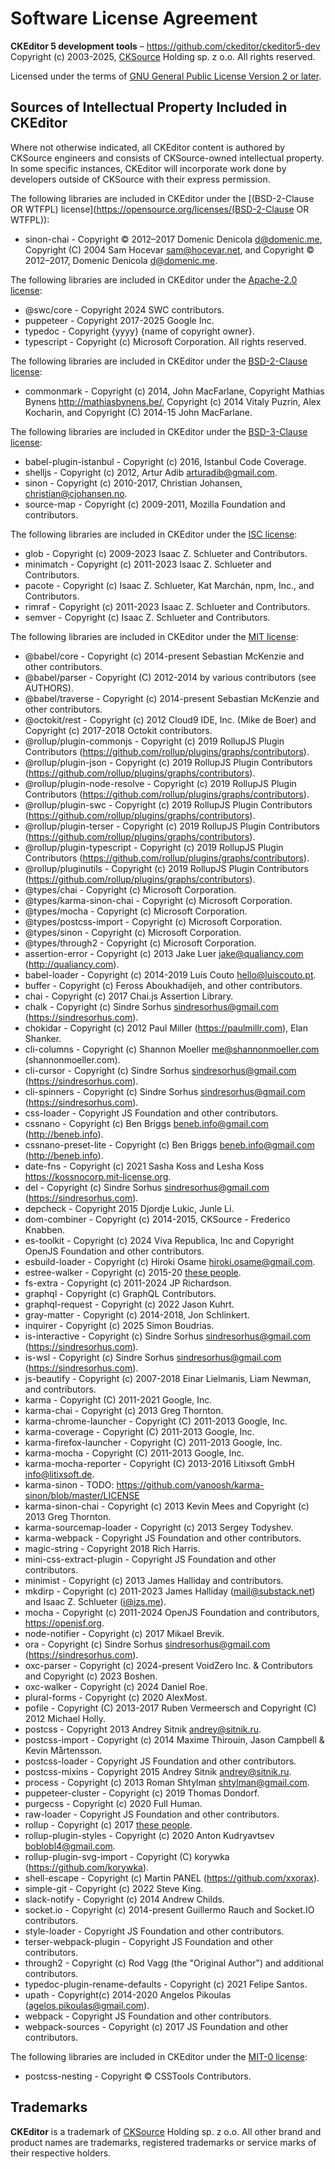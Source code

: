 Software License Agreement
==========================

**CKEditor 5 development tools** – https://github.com/ckeditor/ckeditor5-dev <br>
Copyright (c) 2003-2025, [CKSource](http://cksource.com) Holding sp. z o.o. All rights reserved.

Licensed under the terms of [GNU General Public License Version 2 or later](http://www.gnu.org/licenses/gpl.html).

Sources of Intellectual Property Included in CKEditor
-----------------------------------------------------

Where not otherwise indicated, all CKEditor content is authored by CKSource engineers and consists of CKSource-owned intellectual property. In some specific instances, CKEditor will incorporate work done by developers outside of CKSource with their express permission.

The following libraries are included in CKEditor under the [(BSD-2-Clause OR WTFPL) license](https://opensource.org/licenses/(BSD-2-Clause OR WTFPL)):

* sinon-chai - Copyright © 2012–2017 Domenic Denicola <d@domenic.me>, Copyright (C) 2004 Sam Hocevar <sam@hocevar.net>, and Copyright © 2012–2017, Domenic Denicola <d@domenic.me>.

The following libraries are included in CKEditor under the [Apache-2.0 license](https://opensource.org/licenses/Apache-2.0):

* @swc/core - Copyright 2024 SWC contributors.
* puppeteer - Copyright 2017-2025 Google Inc.
* typedoc - Copyright {yyyy} {name of copyright owner}.
* typescript - Copyright (c) Microsoft Corporation. All rights reserved.

The following libraries are included in CKEditor under the [BSD-2-Clause license](https://opensource.org/licenses/BSD-2-Clause):

* commonmark - Copyright (c) 2014, John MacFarlane, Copyright Mathias Bynens <http://mathiasbynens.be/>, Copyright (c) 2014 Vitaly Puzrin, Alex Kocharin, and Copyright (C) 2014-15 John MacFarlane.

The following libraries are included in CKEditor under the [BSD-3-Clause license](https://opensource.org/licenses/BSD-3-Clause):

* babel-plugin-istanbul - Copyright (c) 2016, Istanbul Code Coverage.
* shelljs - Copyright (c) 2012, Artur Adib <arturadib@gmail.com>.
* sinon - Copyright (c) 2010-2017, Christian Johansen, christian@cjohansen.no.
* source-map - Copyright (c) 2009-2011, Mozilla Foundation and contributors.

The following libraries are included in CKEditor under the [ISC license](https://opensource.org/licenses/ISC):

* glob - Copyright (c) 2009-2023 Isaac Z. Schlueter and Contributors.
* minimatch - Copyright (c) 2011-2023 Isaac Z. Schlueter and Contributors.
* pacote - Copyright (c) Isaac Z. Schlueter, Kat Marchán, npm, Inc., and Contributors.
* rimraf - Copyright (c) 2011-2023 Isaac Z. Schlueter and Contributors.
* semver - Copyright (c) Isaac Z. Schlueter and Contributors.

The following libraries are included in CKEditor under the [MIT license](https://opensource.org/licenses/MIT):

* @babel/core - Copyright (c) 2014-present Sebastian McKenzie and other contributors.
* @babel/parser - Copyright (C) 2012-2014 by various contributors (see AUTHORS).
* @babel/traverse - Copyright (c) 2014-present Sebastian McKenzie and other contributors.
* @octokit/rest - Copyright (c) 2012 Cloud9 IDE, Inc. (Mike de Boer) and Copyright (c) 2017-2018 Octokit contributors.
* @rollup/plugin-commonjs - Copyright (c) 2019 RollupJS Plugin Contributors (https://github.com/rollup/plugins/graphs/contributors).
* @rollup/plugin-json - Copyright (c) 2019 RollupJS Plugin Contributors (https://github.com/rollup/plugins/graphs/contributors).
* @rollup/plugin-node-resolve - Copyright (c) 2019 RollupJS Plugin Contributors (https://github.com/rollup/plugins/graphs/contributors).
* @rollup/plugin-swc - Copyright (c) 2019 RollupJS Plugin Contributors (https://github.com/rollup/plugins/graphs/contributors).
* @rollup/plugin-terser - Copyright (c) 2019 RollupJS Plugin Contributors (https://github.com/rollup/plugins/graphs/contributors).
* @rollup/plugin-typescript - Copyright (c) 2019 RollupJS Plugin Contributors (https://github.com/rollup/plugins/graphs/contributors).
* @rollup/pluginutils - Copyright (c) 2019 RollupJS Plugin Contributors (https://github.com/rollup/plugins/graphs/contributors).
* @types/chai - Copyright (c) Microsoft Corporation.
* @types/karma-sinon-chai - Copyright (c) Microsoft Corporation.
* @types/mocha - Copyright (c) Microsoft Corporation.
* @types/postcss-import - Copyright (c) Microsoft Corporation.
* @types/sinon - Copyright (c) Microsoft Corporation.
* @types/through2 - Copyright (c) Microsoft Corporation.
* assertion-error - Copyright (c) 2013 Jake Luer jake@qualiancy.com (http://qualiancy.com).
* babel-loader - Copyright (c) 2014-2019 Luís Couto <hello@luiscouto.pt>.
* buffer - Copyright (c) Feross Aboukhadijeh, and other contributors.
* chai - Copyright (c) 2017 Chai.js Assertion Library.
* chalk - Copyright (c) Sindre Sorhus <sindresorhus@gmail.com> (https://sindresorhus.com).
* chokidar - Copyright (c) 2012 Paul Miller (https://paulmillr.com), Elan Shanker.
* cli-columns - Copyright (c) Shannon Moeller <me@shannonmoeller.com> (shannonmoeller.com).
* cli-cursor - Copyright (c) Sindre Sorhus <sindresorhus@gmail.com> (https://sindresorhus.com).
* cli-spinners - Copyright (c) Sindre Sorhus <sindresorhus@gmail.com> (https://sindresorhus.com).
* css-loader - Copyright JS Foundation and other contributors.
* cssnano - Copyright (c) Ben Briggs <beneb.info@gmail.com> (http://beneb.info).
* cssnano-preset-lite - Copyright (c) Ben Briggs <beneb.info@gmail.com> (http://beneb.info).
* date-fns - Copyright (c) 2021 Sasha Koss and Lesha Koss https://kossnocorp.mit-license.org.
* del - Copyright (c) Sindre Sorhus <sindresorhus@gmail.com> (https://sindresorhus.com).
* depcheck - Copyright 2015 Djordje Lukic, Junle Li.
* dom-combiner - Copyright (c) 2014-2015, CKSource - Frederico Knabben.
* es-toolkit - Copyright (c) 2024 Viva Republica, Inc and Copyright OpenJS Foundation and other contributors.
* esbuild-loader - Copyright (c) Hiroki Osame <hiroki.osame@gmail.com>.
* estree-walker - Copyright (c) 2015-20 [these people](https://github.com/Rich-Harris/estree-walker/graphs/contributors).
* fs-extra - Copyright (c) 2011-2024 JP Richardson.
* graphql - Copyright (c) GraphQL Contributors.
* graphql-request - Copyright (c) 2022 Jason Kuhrt.
* gray-matter - Copyright (c) 2014-2018, Jon Schlinkert.
* inquirer - Copyright (c) 2025 Simon Boudrias.
* is-interactive - Copyright (c) Sindre Sorhus <sindresorhus@gmail.com> (https://sindresorhus.com).
* is-wsl - Copyright (c) Sindre Sorhus <sindresorhus@gmail.com> (https://sindresorhus.com).
* js-beautify - Copyright (c) 2007-2018 Einar Lielmanis, Liam Newman, and contributors.
* karma - Copyright (C) 2011-2021 Google, Inc.
* karma-chai - Copyright (c) 2013 Greg Thornton.
* karma-chrome-launcher - Copyright (C) 2011-2013 Google, Inc.
* karma-coverage - Copyright (C) 2011-2013 Google, Inc.
* karma-firefox-launcher - Copyright (C) 2011-2013 Google, Inc.
* karma-mocha - Copyright (C) 2011-2013 Google, Inc.
* karma-mocha-reporter - Copyright (C) 2013-2016 Litixsoft GmbH <info@litixsoft.de>.
* karma-sinon - TODO: https://github.com/yanoosh/karma-sinon/blob/master/LICENSE
* karma-sinon-chai - Copyright (c) 2013 Kevin Mees and Copyright (c) 2013 Greg Thornton.
* karma-sourcemap-loader - Copyright (c) 2013 Sergey Todyshev.
* karma-webpack - Copyright JS Foundation and other contributors.
* magic-string - Copyright 2018 Rich Harris.
* mini-css-extract-plugin - Copyright JS Foundation and other contributors.
* minimist - Copyright (c) 2013 James Halliday and contributors.
* mkdirp - Copyright (c) 2011-2023 James Halliday (mail@substack.net) and Isaac Z. Schlueter (i@izs.me).
* mocha - Copyright (c) 2011-2024 OpenJS Foundation and contributors, https://openjsf.org.
* node-notifier - Copyright (c) 2017 Mikael Brevik.
* ora - Copyright (c) Sindre Sorhus <sindresorhus@gmail.com> (https://sindresorhus.com).
* oxc-parser - Copyright (c) 2024-present VoidZero Inc. & Contributors and Copyright (c) 2023 Boshen.
* oxc-walker - Copyright (c) 2024 Daniel Roe.
* plural-forms - Copyright (c) 2020 AlexMost.
* pofile - Copyright (C) 2013-2017 Ruben Vermeersch and Copyright (C) 2012 Michael Holly.
* postcss - Copyright 2013 Andrey Sitnik <andrey@sitnik.ru>.
* postcss-import - Copyright (c) 2014 Maxime Thirouin, Jason Campbell & Kevin Mårtensson.
* postcss-loader - Copyright JS Foundation and other contributors.
* postcss-mixins - Copyright 2015 Andrey Sitnik <andrey@sitnik.ru>.
* process - Copyright (c) 2013 Roman Shtylman <shtylman@gmail.com>.
* puppeteer-cluster - Copyright (c) 2019 Thomas Dondorf.
* purgecss - Copyright (c) 2020 Full Human.
* raw-loader - Copyright JS Foundation and other contributors.
* rollup - Copyright (c) 2017 [these people](https://github.com/rollup/rollup/graphs/contributors).
* rollup-plugin-styles - Copyright (c) 2020 Anton Kudryavtsev <boblobl4@gmail.com>.
* rollup-plugin-svg-import - Copyright (C) korywka (https://github.com/korywka).
* shell-escape - Copyright (c) Martin PANEL (https://github.com/xxorax).
* simple-git - Copyright (c) 2022 Steve King.
* slack-notify - Copyright (c) 2014 Andrew Childs.
* socket.io - Copyright (c) 2014-present Guillermo Rauch and Socket.IO contributors.
* style-loader - Copyright JS Foundation and other contributors.
* terser-webpack-plugin - Copyright JS Foundation and other contributors.
* through2 - Copyright (c) Rod Vagg (the "Original Author") and additional contributors.
* typedoc-plugin-rename-defaults - Copyright (c) 2021 Felipe Santos.
* upath - Copyright(c) 2014-2020 Angelos Pikoulas (agelos.pikoulas@gmail.com).
* webpack - Copyright JS Foundation and other contributors.
* webpack-sources - Copyright (c) 2017 JS Foundation and other contributors.

The following libraries are included in CKEditor under the [MIT-0 license](https://opensource.org/licenses/MIT-0):

* postcss-nesting - Copyright © CSSTools Contributors.

Trademarks
----------

**CKEditor** is a trademark of [CKSource](http://cksource.com) Holding sp. z o.o. All other brand and product names are trademarks, registered trademarks or service marks of their respective holders.

